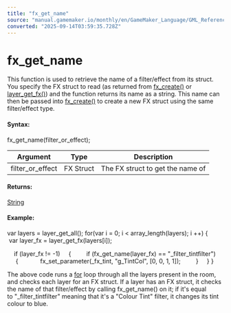 ```yaml
---
title: "fx_get_name"
source: "manual.gamemaker.io/monthly/en/GameMaker_Language/GML_Reference/Asset_Management/Rooms/Filter_Effect_Layers/fx_get_name.htm"
converted: "2025-09-14T03:59:35.728Z"
---
```


# fx\_get\_name

This function is used to retrieve the name of a filter/effect from its struct. You specify the FX struct to read (as returned from [fx\_create()](fx_create.md) or [layer\_get\_fx()](layer_get_fx.md)) and the function returns its name as a string. This name can then be passed into [fx\_create()](fx_create.md) to create a new FX struct using the same filter/effect type.

#### Syntax:

fx\_get\_name(filter\_or\_effect);

| Argument | Type | Description |
| --- | --- | --- |
| filter_or_effect | FX Struct | The FX struct to get the name of |

#### Returns:

[String](../../../../../../../../GameMaker_Language/GML_Overview/Data_Types.md)

#### Example:

var layers = layer\_get\_all();
for(var i = 0; i < array\_length(layers); i ++)
{
    var layer\_fx = layer\_get\_fx(layers\[i\]);

    if (layer\_fx != -1)
    {
        if (fx\_get\_name(layer\_fx) == "\_filter\_tintfilter")
        {
            fx\_set\_parameter(\_fx\_tint, "g\_TintCol", \[0, 0, 1, 1\]);
        }
    }
}

The above code runs a [for](../../../../../../../../GameMaker_Language/GML_Overview/Language_Features/for.md) loop through all the layers present in the room, and checks each layer for an FX struct. If a layer has an FX struct, it checks the name of that filter/effect by calling fx\_get\_name() on it; if it's equal to "\_filter\_tintfilter" meaning that it's a "Colour Tint" filter, it changes its tint colour to blue.